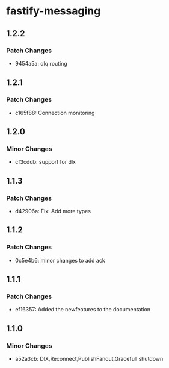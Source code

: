 # fastify-messaging

## 1.2.2

### Patch Changes

- 9454a5a: dlq routing

## 1.2.1

### Patch Changes

- c165f88: Connection monitoring

## 1.2.0

### Minor Changes

- cf3cddb: support for dlx

## 1.1.3

### Patch Changes

- d42906a: Fix: Add more types

## 1.1.2

### Patch Changes

- 0c5e4b6: minor changes to add ack

## 1.1.1

### Patch Changes

- ef16357: Added the newfeatures to the documentation

## 1.1.0

### Minor Changes

- a52a3cb: DlX,Reconnect,PublishFanout,Gracefull shutdown
